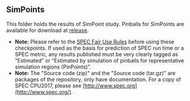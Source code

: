 ## SimPoints

This folder holds the results of SimPoint study.
Pinballs for SimPoints are available for download at [release](https://github.com/UT-LCA/Scalability-Phase-Simpoint-of-SPEC-CPU2017/releases).
- **Note:** Please refer to the [SPEC Fair Use Rules](http://www.spec.org/fairuse.html) before using these checkpoints. If used as the basis for prediction of SPEC run time or a SPEC metric, any results published must be very clearly tagged as “Estimated” or “Estimated by simulation of pinballs for representative simulation regions (PinPoints)”.
- **Note:** The "Source code (zip)" and the "Source code (tar.gz)" are packages of the repository, only have documentation. For a copy of SPEC CPU2017, please see [http://www.spec.org](http://www.spec.org/).

